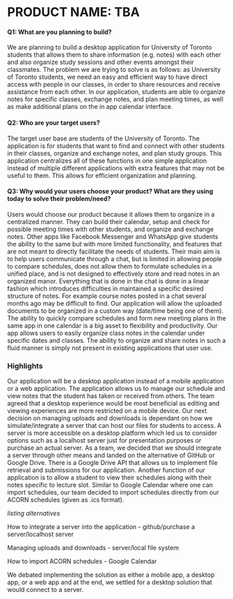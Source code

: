 # PRODUCT NAME: TBA

#### Q1: What are you planning to build?
We are planning to build a desktop application for University of Toronto students that allows them to share information (e.g. notes) with each other and also organize study sessions and other events amongst their classmates. The problem we are trying to solve is as follows: as University of Toronto students, we need an easy and efficient way to have direct access with people in our classes, in order to share resources and receive assistance from each other. In our application, students are able to organize notes for specific classes, exchange notes, and plan meeting times, as well as make additional plans on the in app calendar interface.

#### Q2: Who are your target users?
The target user base are students of the University of Toronto. The application is for students that want to find and connect with other students in their classes, organize and exchange notes, and plan study groups. This application centralizes all of these functions in one simple application instead of multiple different applications with extra features that may not be useful to them. This allows for efficient organization and planning.

#### Q3: Why would your users choose your product? What are they using today to solve their problem/need?
Users would choose our product because it allows them to organize in a centralized manner. They can build their calendar, setup and check for possible meeting times with other students, and organize and exchange notes. Other apps like Facebook Messenger and WhatsApp give students the ability to the same but with more limited functionality, and features that are not meant to directly facilitate the needs of students. Their main aim is to help users communicate through a chat, but is limited in allowing people to compare schedules, does not allow them to formulate schedules in a unified place, and is not designed to effectively store and read notes in an organized manor. Everything that is done in the chat is done in a linear fashion which introduces difficulties in maintained a specific desired structure of notes. For example course notes posted in a chat several months ago may be difficult to find. Our application will allow the uploaded documents to be organized in a custom way (date/time being one of them). The ability to quickly compare schedules and form new meeting plans in the same app in one calendar is a big asset to flexibility and productivity. Our app allows users to easily organize class notes in the calendar under specific dates and classes. The ability to organize and share notes in such a fluid manner is simply not present in existing applications that user use. 

### Highlights
Our application will be a desktop application instead of a mobile application or a web application. The application allows us to manage our schedule and view notes that the student has taken or received from others. The team agreed that a desktop experience would be most beneficial as editing and viewing experiences are more restricted on a mobile device. Our next decision on managing uploads and downloads is dependant on how we simulate/integrate a server that can host our files for students to access. A server is more accessible on a desktop platform which led us to consider options such as a localhost server just for presentation purposes or purchase an actual server. As a team, we decided that we should integrate a server through other means and landed on the alternative of GitHub or Google Drive. There is a Google Drive API that allows us to implement file retrieval and submissions for our application. Another function of our application is to allow a student to view their schedules along with their notes specific to lecture slot. Similar to Google Calendar where one can import schedules, our team decided to import schedules directly from our ACORN schedules (given as .ics format).

*listing alternatives*

How to integrate a server into the application - github/purchase a server/localhost server

Managing uploads and downloads - server/local file system

How to import ACORN schedules - Google Calendar

We debated implementing the solution as either a mobile app, a desktop app, or a web app and at the end, we settled for a desktop solution that would connect to a server. 
